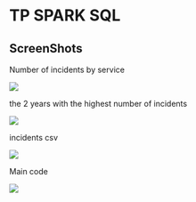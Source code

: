 # TP SPARK SQL

<h2>ScreenShots</h2>

<p>Number of incidents by service<p/>
<img src="https://github.com/meggouriIsmail/II-BDCC/assets/76167322/e82a8a13-9b85-48d7-b175-2df259d663ec"/>

<p>the 2 years with the highest number of incidents<p/>
<img src="https://github.com/meggouriIsmail/II-BDCC/assets/76167322/b5b51ba2-7801-4360-bf3b-60ecd7896638"/>

<p>incidents csv<p/>
<img src="https://github.com/meggouriIsmail/II-BDCC/assets/76167322/18476df3-90eb-4999-969a-3382dd124d03"/>

<p>Main code<p/>
<img src="https://github.com/meggouriIsmail/II-BDCC/assets/76167322/18c14301-3541-4393-9a49-fee10cea1365"/>

